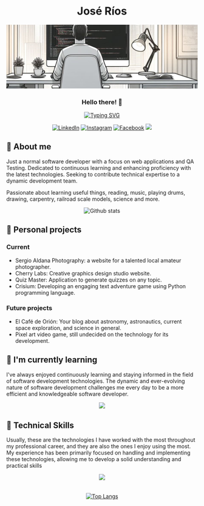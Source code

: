 <!-- Header section -->
<h1 align="center">José Ríos</h1>
<img alt="Programmer" src="./images/me.png">
<h3 align="center">Hello there! 👋</h3>
<div align="center">
    <a href="https://git.io/typing-svg">
        <img src="https://readme-typing-svg.demolab.com?font=Fira+Code&size=28&pause=1000&color=02DF49&center=true&random=false&width=435&lines=Software+Engineer;Always+learning+new+things" alt="Typing SVG" />
    </a>
</div>
<div align="center">

[![LinkedIn](https://img.shields.io/badge/LinkedIn-0077B5?style=for-the-badge&logo=linkedin&logoColor=white)](https://www.linkedin.com/in/jlrd75/)
[![Instagram](https://img.shields.io/badge/Instagram-E4405F?style=for-the-badge&logo=instagram&logoColor=white)](https://www.instagram.com/astro_train75/)
[![Facebook](https://img.shields.io/badge/Facebook-1877F2?style=for-the-badge&logo=facebook&logoColor=white)](https://www.facebook.com/hal9k75/)
![](https://komarev.com/ghpvc/?username=jlrios&color=brightgreen&style=for-the-badge)
</div>

<h2>🐻 About me</h2>
<p>
    Just a normal software developer with a focus on web applications and QA Testing. Dedicated to continuous learning and enhancing proficiency with the latest technologies. Seeking to contribute technical expertise to a dynamic development team.
</p>
<p>
    Passionate about learning useful things, reading, music, playing drums, drawing, carpentry, railroad scale models, science and more.
</p>
<div align="center">

![Github stats](https://github-readme-stats.vercel.app/api?username=jlrios&theme=radical&show_icons=true&count_private=true&hide=issues)

</div>

<h2>🔭 Personal projects</h2>
<div>
    <h3>Current</h3>
    <ul>
        <li>Sergio Aldana Photography: a website for a talented local amateur photographer.</li>
        <li>Cherry Labs: Creative graphics design studio website.</li>
        <li>Quiz Master: Application to generate quizzes on any topic.</li>
        <li>Crisium: Developing an engaging text adventure game using Python programming language.</li>
    </ul>
    <h3>Future projects</h3>
    <ul>
        <li>El Café de Orión: Your blog about astronomy, astronautics, current space exploration, and science in general.</li>
        <li>Pixel art video game, still undecided on the technology for its development.</li>
    </ul>
</div>

<h2>🌱 I'm currently learning</h2>
<p>
    I've always enjoyed continuously learning and staying informed in the field of software development technologies. The dynamic and ever-evolving nature of software development challenges me every day to be a more efficient and knowledgeable software developer.
</p>
<p align="center">
    <a href="https://skillicons.dev">
        <img src="https://skillicons.dev/icons?i=angular,react,typescript,spring,python&theme=light"/>
    </a>
</p>

<h2>🚀 Technical Skills</h2>
<p>
    Usually, these are the technologies I have worked with the most throughout my professional career, and they are also the ones I enjoy using the most. My experience has been primarily focused on handling and implementing these technologies, allowing me to develop a solid understanding and practical skills
</p>
<div align="center">
    <a href="https://skillicons.dev">
        <img src="https://skillicons.dev/icons?i=html,js,css,nodejs,express,java,dotnet,cs,git&theme=light"/>
    </a>
</div>
<div align="center">
<br>

[![Top Langs](https://github-readme-stats.vercel.app/api/top-langs/?username=jlrios&theme=radical&layout=compact)](https://github.com/yeazin)
</div>